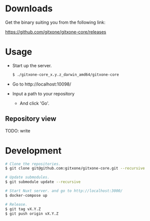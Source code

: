 
# Downloads

Get the binary suiting you from the following link:

https://github.com/gitxone/gitxone-core/releases


# Usage
- Start up the server.
  ```bash
  $ ./gitxone-core_x.y.z_darwin_amd64/gitxone-core
  ```

- Go to http://localhost:10098/
- Input a path to your repository
  - And click 'Go'.

## Repository view
TODO: write


# Development

```bash
# Clone the repositories.
$ git clone git@github.com:gitxone/gitxone-core.git --recursive

# Update submodules.
$ git submodule update --recursive

# Start Nuxt server. and go to http://localhost:3000/
$ docker-compose up

# Release.
$ git tag vX.Y.Z
$ git push origin vX.Y.Z
```


